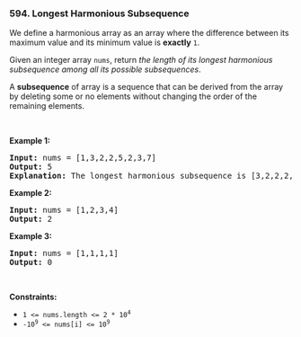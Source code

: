 <h3 align="left"> 594. Longest Harmonious Subsequence</h3>
<div><p>We define a harmonious array as an array where the difference between its maximum value and its minimum value is <b>exactly</b> <code>1</code>.</p>

<p>Given an integer array <code>nums</code>, return <em>the length of its longest harmonious subsequence among all its possible subsequences</em>.</p>

<p>A <strong>subsequence</strong> of array is a sequence that can be derived from the array by deleting some or no elements without changing the order of the remaining elements.</p>

<p>&nbsp;</p>
<p><strong>Example 1:</strong></p>

<pre><strong>Input:</strong> nums = [1,3,2,2,5,2,3,7]
<strong>Output:</strong> 5
<strong>Explanation:</strong> The longest harmonious subsequence is [3,2,2,2,3].
</pre>

<p><strong>Example 2:</strong></p>

<pre><strong>Input:</strong> nums = [1,2,3,4]
<strong>Output:</strong> 2
</pre>

<p><strong>Example 3:</strong></p>

<pre><strong>Input:</strong> nums = [1,1,1,1]
<strong>Output:</strong> 0
</pre>

<p>&nbsp;</p>
<p><strong>Constraints:</strong></p>

<ul>
	<li><code>1 &lt;= nums.length &lt;= 2 * 10<sup>4</sup></code></li>
	<li><code>-10<sup>9</sup> &lt;= nums[i] &lt;= 10<sup>9</sup></code></li>
</ul></div>